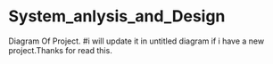 # System_anlysis_and_Design
Diagram Of Project.
#i will update it in untitled diagram if i have a new project.Thanks for read this.
